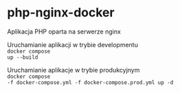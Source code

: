# php-nginx-docker
Aplikacja PHP oparta na serwerze nginx

Uruchamianie aplikacji w trybie developmentu<br>
<code>docker compose up --build</code>

Uruchamianie aplikacje w trybie produkcyjnym<br>
<code>docker compose -f docker-compose.yml -f docker-compose.prod.yml up -d</code>